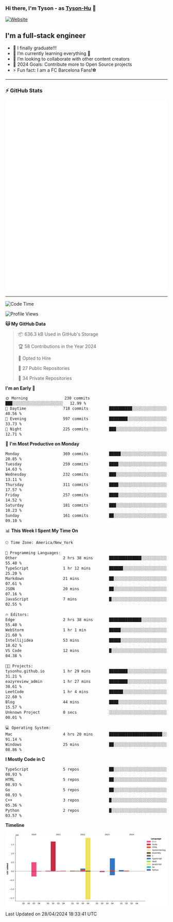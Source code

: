 ### Hi there, I'm Tyson - as [Tyson-Hu][website] 👋

[![Website](https://img.shields.io/website?label=Tianzhe.me&style=for-the-badge&url=https%3A%2F%2Ftianzhe.me)](https://tianzhe.me)


## I'm a full-stack engineer

- 🔭 I finally graduate!!!
- 🌱 I’m currently learning everything 🤣
- 👯 I’m looking to collaborate with other content creators
- 🥅 2024 Goals: Contribute more to Open Source projects
- ⚡ Fun fact: I am a FC Barcelona Fans!⚽️

---

### ⚡️ GitHub Stats
![](https://raw.githubusercontent.com/Tyson-Hu/github-stats-card/master/generated/overview.svg)
![](https://raw.githubusercontent.com/Tyson-Hu/github-stats-card/master/generated/languages.svg)

---

<!--START_SECTION:waka-->
![Code Time](http://img.shields.io/badge/Code%20Time-121%20hrs%2044%20mins-blue)

![Profile Views](http://img.shields.io/badge/Profile%20Views-0-blue)

**🐱 My GitHub Data** 

> 📦 636.3 kB Used in GitHub's Storage 
 > 
> 🏆 58 Contributions in the Year 2024
 > 
> 💼 Opted to Hire
 > 
> 📜 27 Public Repositories 
 > 
> 🔑 34 Private Repositories 
 > 
**I'm an Early 🐤** 

```text
🌞 Morning                230 commits         ███░░░░░░░░░░░░░░░░░░░░░░   12.99 % 
🌆 Daytime                718 commits         ██████████░░░░░░░░░░░░░░░   40.56 % 
🌃 Evening                597 commits         ████████░░░░░░░░░░░░░░░░░   33.73 % 
🌙 Night                  225 commits         ███░░░░░░░░░░░░░░░░░░░░░░   12.71 % 
```
📅 **I'm Most Productive on Monday** 

```text
Monday                   369 commits         █████░░░░░░░░░░░░░░░░░░░░   20.85 % 
Tuesday                  259 commits         ████░░░░░░░░░░░░░░░░░░░░░   14.63 % 
Wednesday                232 commits         ███░░░░░░░░░░░░░░░░░░░░░░   13.11 % 
Thursday                 311 commits         ████░░░░░░░░░░░░░░░░░░░░░   17.57 % 
Friday                   257 commits         ████░░░░░░░░░░░░░░░░░░░░░   14.52 % 
Saturday                 181 commits         ███░░░░░░░░░░░░░░░░░░░░░░   10.23 % 
Sunday                   161 commits         ██░░░░░░░░░░░░░░░░░░░░░░░   09.10 % 
```


📊 **This Week I Spent My Time On** 

```text
🕑︎ Time Zone: America/New_York

💬 Programming Languages: 
Other                    2 hrs 38 mins       ██████████████░░░░░░░░░░░   55.40 % 
TypeScript               1 hr 12 mins        ██████░░░░░░░░░░░░░░░░░░░   25.20 % 
Markdown                 21 mins             ██░░░░░░░░░░░░░░░░░░░░░░░   07.61 % 
JSON                     20 mins             ██░░░░░░░░░░░░░░░░░░░░░░░   07.16 % 
JavaScript               7 mins              █░░░░░░░░░░░░░░░░░░░░░░░░   02.55 % 

🔥 Editors: 
Edge                     2 hrs 38 mins       ██████████████░░░░░░░░░░░   55.40 % 
WebStorm                 1 hr 1 min          █████░░░░░░░░░░░░░░░░░░░░   21.60 % 
Intellijidea             53 mins             █████░░░░░░░░░░░░░░░░░░░░   18.62 % 
VS Code                  12 mins             █░░░░░░░░░░░░░░░░░░░░░░░░   04.38 % 

🐱‍💻 Projects: 
tysonhu.github.io        1 hr 29 mins        ████████░░░░░░░░░░░░░░░░░   31.21 % 
eazyreview_admin         1 hr 27 mins        ████████░░░░░░░░░░░░░░░░░   30.61 % 
LeetCode                 1 hr 4 mins         ██████░░░░░░░░░░░░░░░░░░░   22.60 % 
Blog                     44 mins             ████░░░░░░░░░░░░░░░░░░░░░   15.57 % 
Unknown Project          0 secs              ░░░░░░░░░░░░░░░░░░░░░░░░░   00.01 % 

💻 Operating System: 
Mac                      4 hrs 20 mins       ███████████████████████░░   91.14 % 
Windows                  25 mins             ██░░░░░░░░░░░░░░░░░░░░░░░   08.86 % 
```

**I Mostly Code in C** 

```text
TypeScript               5 repos             ██░░░░░░░░░░░░░░░░░░░░░░░   08.93 % 
HTML                     5 repos             ██░░░░░░░░░░░░░░░░░░░░░░░   08.93 % 
Go                       5 repos             ██░░░░░░░░░░░░░░░░░░░░░░░   08.93 % 
C++                      3 repos             █░░░░░░░░░░░░░░░░░░░░░░░░   05.36 % 
Python                   2 repos             █░░░░░░░░░░░░░░░░░░░░░░░░   03.57 % 
```



**Timeline**

![Lines of Code chart](https://raw.githubusercontent.com/Tyson-Hu/Tyson-Hu/main/assets/bar_graph.png)


 Last Updated on 28/04/2024 18:33:41 UTC
<!--END_SECTION:waka-->


[website]: https://github.com/Tyson-Hu
